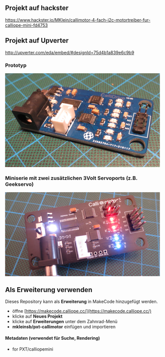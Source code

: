 
## Projekt auf hackster
https://www.hackster.io/MKlein/callimotor-4-fach-i2c-motortreiber-fur-calliope-mini-fd4753

## Projekt auf Upverter

http://upverter.com/eda/embed/#designId=75d4b1a839e6c9b9

### Prototyp
![Prototyp](https://github.com/MKleinSB/pxt-callimotor/blob/master/CalliMotor.png)
### Miniserie mit zwei zusätzlichen 3Volt Servoports (z.B. Geekservo)
![Serienplatine](https://github.com/MKleinSB/pxt-callimotor/blob/master/Callimotor_13.png)

## Als Erweiterung verwenden

Dieses Repository kann als **Erweiterung** in MakeCode hinzugefügt werden.

* öffne [https://makecode.calliope.cc/](https://makecode.calliope.cc/)
* klicke auf **Neues Projekt**
* klicke auf **Erweiterungen** unter dem Zahnrad-Menü
* **mkleinsb/pxt-callimotor** einfügen und importieren

#### Metadaten (verwendet für Suche, Rendering)

* for PXT/calliopemini
<script src="https://makecode.com/gh-pages-embed.js"></script><script>makeCodeRender("{{ site.makecode.home_url }}", "{{ site.github.owner_name }}/{{ site.github.repository_name }}");</script>
